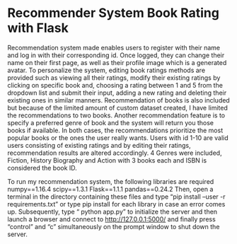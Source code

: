 # Recommender System Book Rating with Flask

Recommendation system made enables users to register with their name and log in with their corresponding id. Once logged, they can change their name on their first page, as well as their profile image which is a generated avatar. To personalize the system, editing book ratings methods are provided such as viewing all their ratings, modify their existing ratings by clicking on specific book and, choosing a rating between 1 and 5 from the dropdown list and submit their input, adding a new rating and deleting their existing ones in similar manners. Recommendation of books is also included but because of the limited amount of custom dataset created, I have limited the recommendations to two books. Another recommendation feature is to specify a preferred genre of book and the system will return you those books if available. In both cases, the recommendations prioritize the most popular books or the ones the user really wants. Users with id 1-10 are valid users consisting of existing ratings and by editing their ratings, recommendation results are altered accordingly. 4 Genres were included, Fiction, History Biography and Action with 3 books each and ISBN is considered the book ID. 

To run my recommendation system, the following libraries are required
numpy==1.16.4
scipy==1.3.1
Flask==1.1.1
pandas==0.24.2
Then, open a terminal in the directory containing these files and type “pip install –user -r requirements.txt” or type pip install for each library in case an error comes up. Subsequently, type “ python app.py” to initialize the server and then launch a browser and connect to http://127.0.0.1:5000/ and finally press “control” and “c” simultaneously on the prompt window to shut down the server.  
